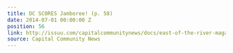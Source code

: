 ```yaml
---
title: DC SCORES Jamboree! (p. 58)
date: 2014-07-01 00:00:00 Z
position: 56
link: http://issuu.com/capitalcommunitynews/docs/east-of-the-river-magazine-july-201_2cc5c74640f144
source: Capital Community News
---
```


